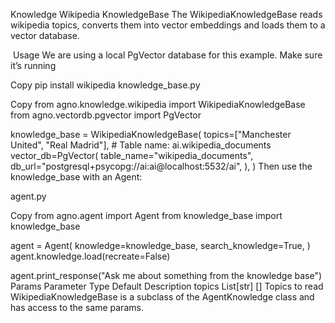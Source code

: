 Knowledge
Wikipedia KnowledgeBase
The WikipediaKnowledgeBase reads wikipedia topics, converts them into vector embeddings and loads them to a vector database.

​
Usage
We are using a local PgVector database for this example. Make sure it’s running


Copy
pip install wikipedia
knowledge_base.py

Copy
from agno.knowledge.wikipedia import WikipediaKnowledgeBase
from agno.vectordb.pgvector import PgVector

knowledge_base = WikipediaKnowledgeBase(
    topics=["Manchester United", "Real Madrid"],
    # Table name: ai.wikipedia_documents
    vector_db=PgVector(
        table_name="wikipedia_documents",
        db_url="postgresql+psycopg://ai:ai@localhost:5532/ai",
    ),
)
Then use the knowledge_base with an Agent:

agent.py

Copy
from agno.agent import Agent
from knowledge_base import knowledge_base

agent = Agent(
    knowledge=knowledge_base,
    search_knowledge=True,
)
agent.knowledge.load(recreate=False)

agent.print_response("Ask me about something from the knowledge base")
​
Params
Parameter	Type	Default	Description
topics	List[str]	[]	Topics to read
WikipediaKnowledgeBase is a subclass of the AgentKnowledge class and has access to the same params.